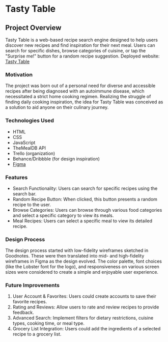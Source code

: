 # Tasty Table
## Project Overview
Tasty Table is a web-based recipe search engine designed to help users discover new recipes and find inspiration for their next meal. Users can search for specific dishes, browse categories of cuisine, or tap the "Surprise me!" button for a random recipe suggestion.
Deployed website: [Tasty Table](https://tastytable.surge.sh/)

### Motivation
The project was born out of a personal need for diverse and accessible recipes after being diagnosed with an autoimmune disease, which necessitated a strict home cooking regimen. Realizing the struggle of finding daily cooking inspiration, the idea for Tasty Table was conceived as a solution to aid anyone on their culinary journey.

### Technologies Used
* HTML
* CSS
* JavaScript
* TheMealDB API
* Trello (organization)
* Behance/Dribbble (for design inspiration)
* [Figma](https://www.figma.com/file/yIKa0PoH4TD2QenZeEqXrP/Tasty-Table?type=design&node-id=0%3A1&mode=design&t=cVt1BPJI5deD3GWJ-1)

### Features
- Search Functionality: Users can search for specific recipes using the search bar.
- Random Recipe Button: When clicked, this button presents a random recipe to the user.
- Browse Categories: Users can browse through various food categories and select a specific category to view its meals.
- Meal Recipes: Users can select a specific meal to view its detailed recipe.

### Design Process
The design process started with low-fidelity wireframes sketched in Goodnotes. These were then translated into mid- and high-fidelity wireframes in Figma as the design evolved. The color palette, font choices (like the Lobster font for the logo), and responsiveness on various screen sizes were considered to create a simple and enjoyable user experience.

### Future Improvements
1. User Account & Favorites: Users could create accounts to save their favorite recipes.
2. Rating and Reviews: Allow users to rate and review recipes to provide feedback.
3. Advanced Search: Implement filters for dietary restrictions, cuisine types, cooking time, or meal type.
4. Grocery List Integration: Users could add the ingredients of a selected recipe to a grocery list.